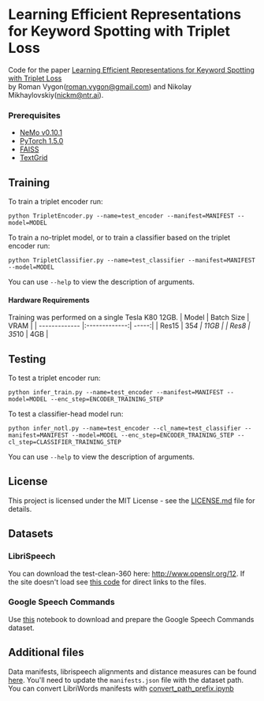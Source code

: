 # Learning Efficient Representations for Keyword Spotting with Triplet Loss

Code for the paper [Learning Efficient Representations for Keyword Spotting with Triplet Loss](https://arxiv.org/abs/2101.04792) \
by Roman Vygon(roman.vygon@gmail.com) and Nikolay Mikhaylovskiy(nickm@ntr.ai).

### Prerequisites

* [NeMo v0.10.1](https://github.com/NVIDIA/NeMo/tree/v0.10.1)
* [PyTorch 1.5.0](https://pytorch.org/get-started/previous-versions/)
* [FAISS](https://github.com/facebookresearch/faiss/blob/master/INSTALL.md)
* [TextGrid](https://pypi.org/project/TextGrid/)

## Training
To train a triplet encoder run:
```
python TripletEncoder.py --name=test_encoder --manifest=MANIFEST --model=MODEL 
```
To train a no-triplet model, or to train a classifier based on the triplet encoder run:
```
python TripletClassifier.py --name=test_classifier --manifest=MANIFEST --model=MODEL
```
You can use ```--help``` to view the description of arguments.

#### Hardware Requirements
Training was performed on a single Tesla K80 12GB.
| Model         | Batch Size     | VRAM  |
| ------------- |:-------------:| -----:|
| Res15         | 35*4 | 11GB |
| Res8      | 35*10      |   4GB |


## Testing

To test a triplet encoder run:
```
python infer_train.py --name=test_encoder --manifest=MANIFEST --model=MODEL --enc_step=ENCODER_TRAINING_STEP
```
To test a classifier-head model run:
```
python infer_notl.py --name=test_encoder --cl_name=test_classifier --manifest=MANIFEST --model=MODEL --enc_step=ENCODER_TRAINING_STEP --cl_step=CLASSIFIER_TRAINING_STEP
```
You can use ```--help``` to view the description of arguments.
## License

This project is licensed under the MIT License - see the [LICENSE.md](LICENSE.md) file for details.

## Datasets

### LibriSpeech
You can download the test-clean-360 here: http://www.openslr.org/12.
If the site doesn't load see [this code](https://github.com/tensorflow/datasets/blob/master/tensorflow_datasets/audio/librispeech.py) for direct links to the files.

### Google Speech Commands 
Use [this](https://github.com/NVIDIA/NeMo/blob/v0.10.1/examples/asr/notebooks/3_Speech_Commands_using_NeMo.ipynb) notebook to download and prepare the Google Speech Commands dataset.
## Additional files
Data manifests, librispeech alignments and distance measures can be found [here](https://drive.google.com/drive/folders/16jcbL3yPvFfZphL2VFg2mDcruh5KDXP2).
You'll need to update the `manifests.json` file with the dataset path.
You can convert LibriWords manifests with [convert_path_prefix.ipynb ](https://drive.google.com/file/d/1X3_MacQvyCXAInMq91iDs0EQVH6MwkSQ/view?usp=sharing)
